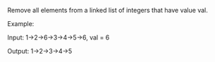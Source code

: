 Remove all elements from a linked list of integers that have value val.


Example:

Input:  1->2->6->3->4->5->6, val = 6

Output: 1->2->3->4->5

